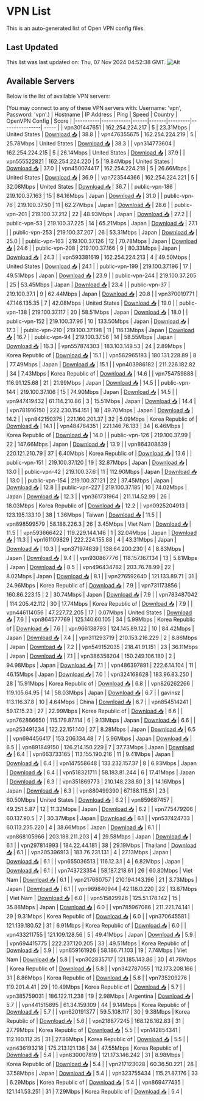 # VPN List

This is an auto-generated list of Open VPN config files.

## Last Updated

This list was last updated on: Thu, 07 Nov 2024 04:52:38 GMT.
![Alt](https://repobeats.axiom.co/api/embed/186b98318ef1479477931607c1ad7d823f12451f.svg "Repobeats analytics image")

## Available Servers

Below is the list of available VPN servers:

(You may connect to any of these VPN servers with: Username: 'vpn', Password: 'vpn'.)
| Hostname | IP Address | Ping | Speed | Country | OpenVPN Config | Score |
|----------|------------|------|-------|---------|----------------| ----- |
| vpn301447651 | 162.254.224.217 | 5 | 23.31Mbps | United States | [Download 📥](./configs/server_0_US.ovpn) | 38.8 |
| vpn476355675 | 162.254.224.219 | 5 | 25.78Mbps | United States | [Download 📥](./configs/server_1_US.ovpn) | 38.3 |
| vpn314773604 | 162.254.224.215 | 5 | 26.14Mbps | United States | [Download 📥](./configs/server_2_US.ovpn) | 37.9 |
| vpn555522821 | 162.254.224.220 | 5 | 19.84Mbps | United States | [Download 📥](./configs/server_3_US.ovpn) | 37.0 |
| vpn450074417 | 162.254.224.218 | 5 | 26.66Mbps | United States | [Download 📥](./configs/server_4_US.ovpn) | 36.9 |
| vpn723544366 | 162.254.224.221 | 5 | 32.08Mbps | United States | [Download 📥](./configs/server_5_US.ovpn) | 36.7 |
| public-vpn-186 | 219.100.37.163 | 15 | 84.16Mbps | Japan | [Download 📥](./configs/server_6_JP.ovpn) | 31.0 |
| public-vpn-76 | 219.100.37.50 | 11 | 62.27Mbps | Japan | [Download 📥](./configs/server_7_JP.ovpn) | 28.6 |
| public-vpn-201 | 219.100.37.212 | 22 | 48.93Mbps | Japan | [Download 📥](./configs/server_8_JP.ovpn) | 27.2 |
| public-vpn-53 | 219.100.37.225 | 14 | 65.21Mbps | Japan | [Download 📥](./configs/server_9_JP.ovpn) | 27.1 |
| public-vpn-253 | 219.100.37.207 | 26 | 53.31Mbps | Japan | [Download 📥](./configs/server_10_JP.ovpn) | 25.0 |
| public-vpn-163 | 219.100.37.126 | 12 | 70.78Mbps | Japan | [Download 📥](./configs/server_11_JP.ovpn) | 24.6 |
| public-vpn-208 | 219.100.37.166 | 9 | 80.33Mbps | Japan | [Download 📥](./configs/server_12_JP.ovpn) | 24.3 |
| vpn593381619 | 162.254.224.213 | 4 | 49.50Mbps | United States | [Download 📥](./configs/server_13_US.ovpn) | 24.1 |
| public-vpn-199 | 219.100.37.196 | 17 | 49.51Mbps | Japan | [Download 📥](./configs/server_14_JP.ovpn) | 23.9 |
| public-vpn-244 | 219.100.37.205 | 25 | 53.45Mbps | Japan | [Download 📥](./configs/server_15_JP.ovpn) | 23.4 |
| public-vpn-37 | 219.100.37.1 | 9 | 62.44Mbps | Japan | [Download 📥](./configs/server_16_JP.ovpn) | 20.8 |
| vpn370019771 | 47.146.135.35 | 7 | 42.08Mbps | United States | [Download 📥](./configs/server_17_US.ovpn) | 19.0 |
| public-vpn-138 | 219.100.37.117 | 20 | 58.51Mbps | Japan | [Download 📥](./configs/server_18_JP.ovpn) | 18.0 |
| public-vpn-152 | 219.100.37.96 | 10 | 133.50Mbps | Japan | [Download 📥](./configs/server_19_JP.ovpn) | 17.3 |
| public-vpn-210 | 219.100.37.198 | 11 | 116.13Mbps | Japan | [Download 📥](./configs/server_20_JP.ovpn) | 16.7 |
| public-vpn-94 | 219.100.37.56 | 14 | 58.55Mbps | Japan | [Download 📥](./configs/server_21_JP.ovpn) | 16.3 |
| vpn557874303 | 183.103.149.53 | 24 | 2.89Mbps | Korea Republic of | [Download 📥](./configs/server_22_KR.ovpn) | 15.1 |
| vpn562965193 | 180.131.228.89 | 8 | 77.49Mbps | Japan | [Download 📥](./configs/server_23_JP.ovpn) | 15.1 |
| vpn403986182 | 211.226.182.82 | 34 | 7.43Mbps | Korea Republic of | [Download 📥](./configs/server_24_KR.ovpn) | 14.6 |
| vpn754759888 | 116.91.125.68 | 21 | 21.99Mbps | Japan | [Download 📥](./configs/server_25_JP.ovpn) | 14.5 |
| public-vpn-144 | 219.100.37.106 | 15 | 74.90Mbps | Japan | [Download 📥](./configs/server_26_JP.ovpn) | 14.5 |
| vpn947419432 | 61.114.210.86 | 3 | 15.51Mbps | Japan | [Download 📥](./configs/server_27_JP.ovpn) | 14.4 |
| vpn781916150 | 222.230.154.151 | 18 | 49.70Mbps | Japan | [Download 📥](./configs/server_28_JP.ovpn) | 14.2 |
| vpn842150375 | 221.160.201.37 | 32 | 5.09Mbps | Korea Republic of | [Download 📥](./configs/server_29_KR.ovpn) | 14.1 |
| vpn484784351 | 221.146.76.133 | 34 | 6.46Mbps | Korea Republic of | [Download 📥](./configs/server_30_KR.ovpn) | 14.0 |
| public-vpn-126 | 219.100.37.99 | 22 | 147.66Mbps | Japan | [Download 📥](./configs/server_31_JP.ovpn) | 13.9 |
| vpn864308639 | 220.121.210.79 | 37 | 6.40Mbps | Korea Republic of | [Download 📥](./configs/server_32_KR.ovpn) | 13.6 |
| public-vpn-151 | 219.100.37.120 | 19 | 32.87Mbps | Japan | [Download 📥](./configs/server_33_JP.ovpn) | 13.0 |
| public-vpn-42 | 219.100.37.6 | 11 | 112.90Mbps | Japan | [Download 📥](./configs/server_34_JP.ovpn) | 13.0 |
| public-vpn-154 | 219.100.37.121 | 22 | 37.45Mbps | Japan | [Download 📥](./configs/server_35_JP.ovpn) | 12.8 |
| public-vpn-227 | 219.100.37.185 | 10 | 74.02Mbps | Japan | [Download 📥](./configs/server_36_JP.ovpn) | 12.3 |
| vpn361731964 | 211.114.52.99 | 26 | 18.03Mbps | Korea Republic of | [Download 📥](./configs/server_37_KR.ovpn) | 12.2 |
| vpn0925204913 | 123.195.133.10 | 38 | 1.36Mbps | Taiwan | [Download 📥](./configs/server_38_TW.ovpn) | 11.5 |
| vpn898599579 | 58.186.226.3 | 26 | 3.45Mbps | Viet Nam | [Download 📥](./configs/server_39_VN.ovpn) | 11.5 |
| vpn593666422 | 119.229.144.146 | 1 | 32.04Mbps | Japan | [Download 📥](./configs/server_40_JP.ovpn) | 11.3 |
| vpn161109829 | 222.224.155.88 | 4 | 43.31Mbps | Japan | [Download 📥](./configs/server_41_JP.ovpn) | 10.3 |
| vpn371974639 | 138.64.200.230 | 4 | 8.83Mbps | Japan | [Download 📥](./configs/server_42_JP.ovpn) | 9.4 |
| vpn930867776 | 118.157.167.134 | 13 | 5.81Mbps | Japan | [Download 📥](./configs/server_43_JP.ovpn) | 8.5 |
| vpn496434782 | 203.76.78.99 | 22 | 8.02Mbps | Japan | [Download 📥](./configs/server_44_JP.ovpn) | 8.1 |
| vpn276592640 | 121.133.89.71 | 31 | 24.96Mbps | Korea Republic of | [Download 📥](./configs/server_45_KR.ovpn) | 7.9 |
| vpn731173856 | 160.86.223.15 | 2 | 30.74Mbps | Japan | [Download 📥](./configs/server_46_JP.ovpn) | 7.9 |
| vpn783487042 | 114.205.42.112 | 30 | 17.74Mbps | Korea Republic of | [Download 📥](./configs/server_47_KR.ovpn) | 7.9 |
| vpn446114056 | 47.227.72.205 | 17 | 0.07Mbps | United States | [Download 📥](./configs/server_48_US.ovpn) | 7.6 |
| vpn864577769 | 125.140.60.105 | 34 | 5.99Mbps | Korea Republic of | [Download 📥](./configs/server_49_KR.ovpn) | 7.6 |
| vpn966138793 | 124.145.89.122 | 10 | 84.42Mbps | Japan | [Download 📥](./configs/server_50_JP.ovpn) | 7.4 |
| vpn311293719 | 210.153.216.229 | 2 | 8.86Mbps | Japan | [Download 📥](./configs/server_51_JP.ovpn) | 7.2 |
| vpn549152035 | 218.41.91.151 | 23 | 36.11Mbps | Japan | [Download 📥](./configs/server_52_JP.ovpn) | 7.1 |
| vpn386358204 | 150.249.106.180 | 2 | 94.98Mbps | Japan | [Download 📥](./configs/server_53_JP.ovpn) | 7.1 |
| vpn486397891 | 222.6.14.104 | 11 | 46.15Mbps | Japan | [Download 📥](./configs/server_54_JP.ovpn) | 7.0 |
| vpn324168628 | 183.96.83.250 | 28 | 15.91Mbps | Korea Republic of | [Download 📥](./configs/server_55_KR.ovpn) | 6.8 |
| vpn826262266 | 119.105.64.95 | 14 | 58.03Mbps | Japan | [Download 📥](./configs/server_56_JP.ovpn) | 6.7 |
| gavinsz | 113.116.37.8 | 10 | 4.64Mbps | China | [Download 📥](./configs/server_57_CN.ovpn) | 6.7 |
| vpn854514241 | 59.17.15.23 | 27 | 22.99Mbps | Korea Republic of | [Download 📥](./configs/server_58_KR.ovpn) | 6.6 |
| vpn762866650 | 115.179.87.114 | 6 | 9.13Mbps | Japan | [Download 📥](./configs/server_59_JP.ovpn) | 6.6 |
| vpn253491234 | 122.22.151.140 | 27 | 8.28Mbps | Japan | [Download 📥](./configs/server_60_JP.ovpn) | 6.5 |
| vpn694456417 | 153.206.134.48 | 7 | 5.96Mbps | Japan | [Download 📥](./configs/server_61_JP.ovpn) | 6.5 |
| vpn891849150 | 126.214.150.229 | 7 | 37.73Mbps | Japan | [Download 📥](./configs/server_62_JP.ovpn) | 6.4 |
| vpn663733165 | 113.155.190.216 | 11 | 9.41Mbps | Japan | [Download 📥](./configs/server_63_JP.ovpn) | 6.4 |
| vpn147558648 | 133.232.157.37 | 8 | 6.93Mbps | Japan | [Download 📥](./configs/server_64_JP.ovpn) | 6.4 |
| vpn518321711 | 58.183.81.244 | 6 | 17.41Mbps | Japan | [Download 📥](./configs/server_65_JP.ovpn) | 6.3 |
| vpn351869773 | 210.148.238.80 | 3 | 14.16Mbps | Japan | [Download 📥](./configs/server_66_JP.ovpn) | 6.3 |
| vpn880499390 | 67.188.115.51 | 23 | 60.50Mbps | United States | [Download 📥](./configs/server_67_US.ovpn) | 6.2 |
| vpn859687457 | 49.251.5.87 | 12 | 11.32Mbps | Japan | [Download 📥](./configs/server_68_JP.ovpn) | 6.2 |
| vpn775479206 | 60.137.90.5 | 7 | 30.37Mbps | Japan | [Download 📥](./configs/server_69_JP.ovpn) | 6.1 |
| vpn537424733 | 60.113.235.220 | 4 | 38.66Mbps | Japan | [Download 📥](./configs/server_70_JP.ovpn) | 6.1 |
| vpn868105966 | 203.188.211.203 | 4 | 29.58Mbps | Japan | [Download 📥](./configs/server_71_JP.ovpn) | 6.1 |
| vpn297814993 | 184.22.44.181 | 38 | 29.19Mbps | Thailand | [Download 📥](./configs/server_72_TH.ovpn) | 6.1 |
| vpn205396913 | 183.76.231.131 | 4 | 27.13Mbps | Japan | [Download 📥](./configs/server_73_JP.ovpn) | 6.1 |
| vpn655036513 | 116.12.3.1 | 4 | 6.82Mbps | Japan | [Download 📥](./configs/server_74_JP.ovpn) | 6.1 |
| vpn743723354 | 58.187.218.61 | 26 | 60.80Mbps | Viet Nam | [Download 📥](./configs/server_75_VN.ovpn) | 6.1 |
| vpn217660757 | 210.194.143.196 | 21 | 3.73Mbps | Japan | [Download 📥](./configs/server_76_JP.ovpn) | 6.1 |
| vpn969840944 | 42.118.0.220 | 22 | 13.87Mbps | Viet Nam | [Download 📥](./configs/server_77_VN.ovpn) | 6.0 |
| vpn515829926 | 125.51.178.142 | 15 | 35.88Mbps | Japan | [Download 📥](./configs/server_78_JP.ovpn) | 6.0 |
| vpn785967086 | 211.221.74.141 | 29 | 9.31Mbps | Korea Republic of | [Download 📥](./configs/server_79_KR.ovpn) | 6.0 |
| vpn370645581 | 121.139.180.52 | 31 | 6.91Mbps | Korea Republic of | [Download 📥](./configs/server_80_KR.ovpn) | 6.0 |
| vpn433211755 | 121.109.128.56 | 5 | 49.41Mbps | Japan | [Download 📥](./configs/server_81_JP.ovpn) | 5.9 |
| vpn694415775 | 222.237.120.205 | 33 | 49.51Mbps | Korea Republic of | [Download 📥](./configs/server_82_KR.ovpn) | 5.9 |
| vpn659161926 | 58.186.71.103 | 19 | 7.74Mbps | Viet Nam | [Download 📥](./configs/server_83_VN.ovpn) | 5.8 |
| vpn302835717 | 121.185.143.86 | 30 | 41.78Mbps | Korea Republic of | [Download 📥](./configs/server_84_KR.ovpn) | 5.8 |
| vpn342787055 | 112.173.208.166 | 31 | 8.86Mbps | Korea Republic of | [Download 📥](./configs/server_85_KR.ovpn) | 5.8 |
| vpn735209276 | 119.201.4.41 | 29 | 10.49Mbps | Korea Republic of | [Download 📥](./configs/server_86_KR.ovpn) | 5.7 |
| vpn385759031 | 186.122.11.238 | 19 | 2.98Mbps | Argentina | [Download 📥](./configs/server_87_AR.ovpn) | 5.7 |
| vpn441515895 | 61.34.159.109 | 44 | 9.14Mbps | Korea Republic of | [Download 📥](./configs/server_88_KR.ovpn) | 5.7 |
| vpn620191377 | 59.5.108.117 | 30 | 9.38Mbps | Korea Republic of | [Download 📥](./configs/server_89_KR.ovpn) | 5.6 |
| vpn218877245 | 168.126.162.83 | 31 | 27.79Mbps | Korea Republic of | [Download 📥](./configs/server_90_KR.ovpn) | 5.5 |
| vpn142854341 | 112.160.112.35 | 31 | 27.86Mbps | Korea Republic of | [Download 📥](./configs/server_91_KR.ovpn) | 5.5 |
| vpn436193218 | 175.213.121.136 | 34 | 47.55Mbps | Korea Republic of | [Download 📥](./configs/server_92_KR.ovpn) | 5.4 |
| vpn630007819 | 121.173.146.242 | 31 | 8.98Mbps | Korea Republic of | [Download 📥](./configs/server_93_KR.ovpn) | 5.4 |
| vpn217123028 | 60.36.50.221 | 28 | 37.58Mbps | Japan | [Download 📥](./configs/server_94_JP.ovpn) | 5.4 |
| vpn323755434 | 115.21.87.176 | 33 | 6.29Mbps | Korea Republic of | [Download 📥](./configs/server_95_KR.ovpn) | 5.4 |
| vpn869477435 | 121.141.53.251 | 31 | 7.29Mbps | Korea Republic of | [Download 📥](./configs/server_96_KR.ovpn) | 5.4 |
